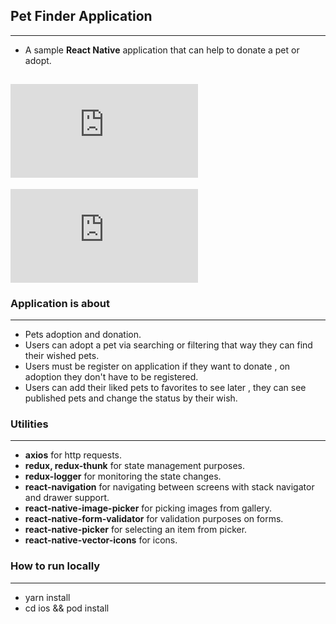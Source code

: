 ## Pet Finder Application
---
- A sample **React Native** application that can help to donate a pet or adopt.

![app-desing-1](https://fv9-3.failiem.lv/thumb_show.php?i=g8sbu6k6q&view)
---
![app-desing-1](https://fv9-4.failiem.lv/thumb_show.php?i=j39ncucfa&view)

### Application is about
---
- Pets adoption and donation.
- Users can adopt a pet via searching or filtering that way they can find their wished pets. 
- Users must be register on application if they want to donate , on adoption they don't have to be registered.
- Users can add their liked pets to favorites to see later , they can see published pets and change the status by their wish.


### Utilities
---
- **axios** for http requests.
- **redux, redux-thunk**  for state management purposes.
- **redux-logger**  for monitoring the state changes.
- **react-navigation** for navigating between screens with stack navigator and drawer support.
- **react-native-image-picker** for picking images from gallery.
- **react-native-form-validator** for validation purposes on forms.
- **react-native-picker** for selecting an item from picker.
- **react-native-vector-icons** for icons.


### How to run locally
---
- yarn install
- cd ios && pod install
